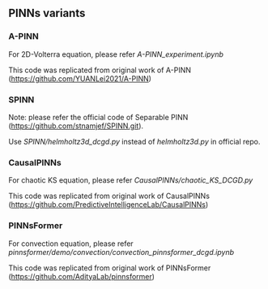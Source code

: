 ## PINNs variants
 
### A-PINN
For 2D-Volterra equation, please refer
*A-PINN_experiment.ipynb*

This code was replicated from original work of A-PINN (https://github.com/YUANLei2021/A-PINN)

### SPINN
Note: please refer the official code of Separable PINN (https://github.com/stnamjef/SPINN.git).

Use
*SPINN/helmholtz3d_dcgd.py*
instead of *helmholtz3d.py* in official repo.

### CausalPINNs
For chaotic KS equation, please refer 
*CausalPINNs/chaotic_KS_DCGD.py*

This code was replicated from original work of CausalPINNs (https://github.com/PredictiveIntelligenceLab/CausalPINNs) 

### PINNsFormer
For convection equation, please refer
*pinnsformer/demo/convection/convection_pinnsformer_dcgd.ipynb*

This code was replicated from original work of PINNsFormer (https://github.com/AdityaLab/pinnsformer)
